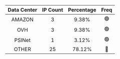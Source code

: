 | Data Center | IP Count | Percentage | Freq |
|:------------:|:--------:|:-----------:|:-----:|
| AMAZON | 3 | 9.38% | 🟢 |
| OVH | 3 | 9.38% | 🟢 |
| PSINet | 1 | 3.12% | 🟢 |
| OTHER | 25 | 78.12% | 🔴 |